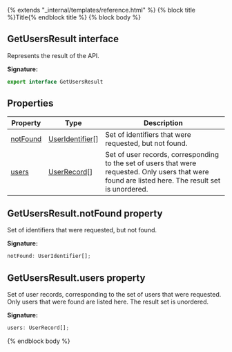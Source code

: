 {% extends "_internal/templates/reference.html" %}
{% block title %}Title{% endblock title %}
{% block body %}

## GetUsersResult interface

Represents the result of the  API.

<b>Signature:</b>

```typescript
export interface GetUsersResult 
```

## Properties

|  Property | Type | Description |
|  --- | --- | --- |
|  [notFound](./firebase-admin_auth.getusersresult.md#getusersresultnotfound_property) | [UserIdentifier](./firebase-admin_.md#useridentifier_type)<!-- -->\[\] | Set of identifiers that were requested, but not found. |
|  [users](./firebase-admin_auth.getusersresult.md#getusersresultusers_property) | [UserRecord](./firebase-admin_.userrecord.md#userrecord_class)<!-- -->\[\] | Set of user records, corresponding to the set of users that were requested. Only users that were found are listed here. The result set is unordered. |

## GetUsersResult.notFound property

Set of identifiers that were requested, but not found.

<b>Signature:</b>

```typescript
notFound: UserIdentifier[];
```

## GetUsersResult.users property

Set of user records, corresponding to the set of users that were requested. Only users that were found are listed here. The result set is unordered.

<b>Signature:</b>

```typescript
users: UserRecord[];
```
{% endblock body %}
